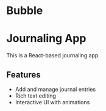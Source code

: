 # Bubble

# Journaling App

This is a React-based journaling app.

## Features

- Add and manage journal entries
- Rich text editing
- Interactive UI with animations

